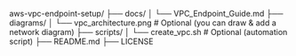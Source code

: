 aws-vpc-endpoint-setup/
├── docs/
│   └── VPC_Endpoint_Guide.md
├── diagrams/
│   └── vpc_architecture.png   # Optional (you can draw & add a network diagram)
├── scripts/
│   └── create_vpc.sh          # Optional (automation script)
├── README.md
├── LICENSE
